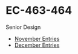 # EC-463-464
Senior Design

* [November Entries](Logbooks/November.md)
* [December Entries](Logbooks/December.md)
